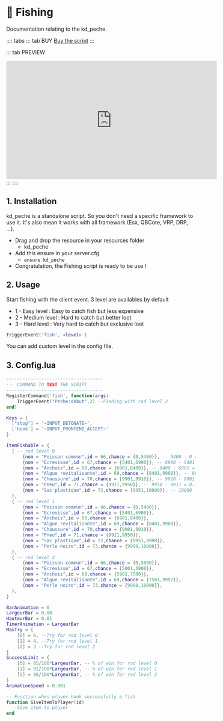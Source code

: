 # :fishing_pole_and_fish: Fishing
Documentation relating to the kd_peche.

:::: tabs
::: tab BUY
[Buy the script](https://jumpon-studios.com/fivem/fishing)
:::

::: tab PREVIEW
<iframe width="560" height="315" src="https://www.youtube.com/embed/d5lysom6yWI?si=_qPVqNxG_A8yErdS" title="YouTube video player" frameborder="0" allow="accelerometer; autoplay; clipboard-write; encrypted-media; gyroscope; picture-in-picture; web-share" allowfullscreen></iframe>
:::
::::



## 1. Installation

kd_peche is a standalone script. So you don't need a specific framework to use it. It's also mean it works with all framework (Esx, QBCore, VRP, DRP, …).

- Drag and drop the resource in your resources folder
  - kd_peche
- Add this ensure in your server.cfg
  - `ensure kd_peche`
- Congratulation, the Fishing script is ready to be use !

## 2. Usage

Start fishing with the client event. 3 level are availables by default
- 1 - Easy level : Easy to catch fish but less expensive
- 2 - Medium level : Hard to catch but better loot
- 3 - Hard level : Very hard to catch but exclusive loot
```lua
TriggerEvent('fish', <level> )
```
You can add custom level in the config file.

## 3. Config.lua
```lua
------------------------------------
--- COMMAND TO TEST THE SCRIPT
------------------------------------
RegisterCommand('fish', function(args)
    TriggerEvent("Peche:debut",2) --Fishing with rod level 2
end)

Keys = {
  ["stop"] = '~INPUT_DETONATE~',
  ['hook'] = '~INPUT_FRONTEND_ACCEPT~'
}

ItemFishable = {
  { -- rod level 0
      {nom = "Poisson commun",id = 66,chance = {0,5400}}, -- 5400 - 0 = 54%
      {nom = "Ecrevisse",id = 67,chance = {5401,6900}}, -- 6900 - 5401 = 14.99%
      {nom = "Anchois",id = 68,chance = {6901,8400}}, -- 8400 - 6901 = 14.99%
      {nom = "Algue revitalisante",id = 69,chance = {8401,9900}}, -- 9900 - 8401 = 14.99%
      {nom = "Chaussure",id = 70,chance = {9901,9910}}, -- 9910 - 9901 = 0.09%
      {nom = "Pneu",id = 71,chance = {9911,9950}}, -- 9950 - 9911 = 0.39%
      {nom = "Sac plastique",id = 72,chance = {9951,10000}}, -- 10000 - 9951 = 0.49%
  },
  { -- rod level 1
      {nom = "Poisson commun",id = 66,chance = {0,5400}},
      {nom = "Ecrevisse",id = 67,chance = {5401,6900}},
      {nom = "Anchois",id = 68,chance = {6901,8400}},
      {nom = "Algue revitalisante",id = 69,chance = {8401,9900}},
      {nom = "Chaussure",id = 70,chance = {9901,9910}},
      {nom = "Pneu",id = 71,chance = {9911,9950}},
      {nom = "Sac plastique",id = 72,chance = {9951,9998}},
      {nom = "Perle noire",id = 73,chance = {9999,10000}},
  },
  { -- rod level 2
      {nom = "Poisson commun",id = 66,chance = {0,5000}},
      {nom = "Ecrevisse",id = 67,chance = {5001,5900}},
      {nom = "Anchois",id = 68,chance = {5901,7500}},
      {nom = "Algue revitalisante",id = 69,chance = {7501,9997}},
      {nom = "Perle noire",id = 73,chance = {9998,10000}},
  },
}

BarAnimation = 0
LargeurBar = 0.08
HauteurBar = 0.01
TimerAnimation = LargeurBar
MaxTry = {
    [0] = 6, --Try for rod level 0
    [1] = 4, --Try for rod level 1
    [2] = 3 --Try for rod level 2
}
SuccessLimit = {
    [0] = 85/100*LargeurBar, -- % of win for rod level 0
    [1] = 92/100*LargeurBar, -- % of win for rod level 1
    [2] = 98/100*LargeurBar, -- % of win for rod level 2
}
AnimationSpeed = 0.001

-- Function when player hook successfully a fish
function GiveItemToPlayer(id)
  --Give item to player
end
```
